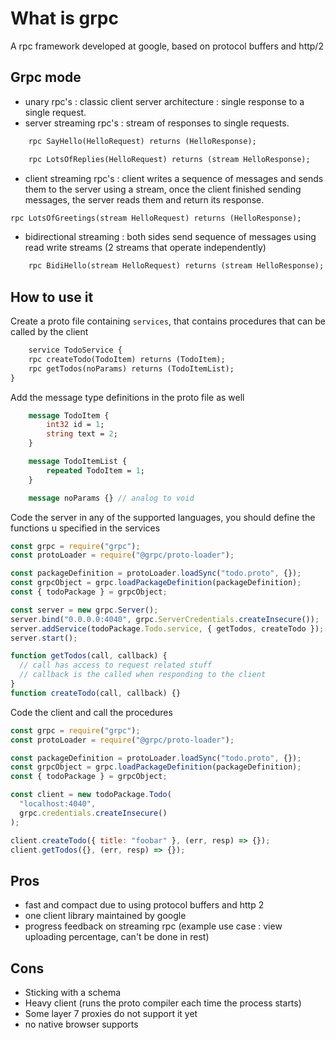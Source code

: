# What is grpc

A rpc framework developed at google, based on protocol buffers and http/2

## Grpc mode

- unary rpc's : classic client server architecture : single response to a single request.
- server streaming rpc's : stream of responses to single requests.

```proto
    rpc SayHello(HelloRequest) returns (HelloResponse);
```

```proto
    rpc LotsOfReplies(HelloRequest) returns (stream HelloResponse);
```

- client streaming rpc's : client writes a sequence of messages and sends them to the server using a stream, once the client finished sending messages, the server reads them and return its response.

```proto
rpc LotsOfGreetings(stream HelloRequest) returns (HelloResponse);
```

- bidirectional streaming : both sides send sequence of messages using read write streams (2 streams that operate independently)

```proto
    rpc BidiHello(stream HelloRequest) returns (stream HelloResponse);
```

## How to use it

Create a proto file containing `services`, that contains procedures that can be called by the client

```proto
    service TodoService {
    rpc createTodo(TodoItem) returns (TodoItem);
    rpc getTodos(noParams) returns (TodoItemList);
}
```

Add the message type definitions in the proto file as well

```proto
    message TodoItem {
        int32 id = 1;
        string text = 2;
    }

    message TodoItemList {
        repeated TodoItem = 1;
    }

    message noParams {} // analog to void

```

Code the server in any of the supported languages, you should define the functions u specified in the services

```js
const grpc = require("grpc");
const protoLoader = require("@grpc/proto-loader");

const packageDefinition = protoLoader.loadSync("todo.proto", {});
const grpcObject = grpc.loadPackageDefinition(packageDefinition);
const { todoPackage } = grpcObject;

const server = new grpc.Server();
server.bind("0.0.0.0:4040", grpc.ServerCredentials.createInsecure());
server.addService(todoPackage.Todo.service, { getTodos, createTodo });
server.start();

function getTodos(call, callback) {
  // call has access to request related stuff
  // callback is the called when responding to the client
}
function createTodo(call, callback) {}
```

Code the client and call the procedures

```js
const grpc = require("grpc");
const protoLoader = require("@grpc/proto-loader");

const packageDefinition = protoLoader.loadSync("todo.proto", {});
const grpcObject = grpc.loadPackageDefinition(packageDefinition);
const { todoPackage } = grpcObject;

const client = new todoPackage.Todo(
  "localhost:4040",
  grpc.credentials.createInsecure()
);

client.createTodo({ title: "foobar" }, (err, resp) => {});
client.getTodos({}, (err, resp) => {});
```

## Pros

- fast and compact due to using protocol buffers and http 2
- one client library maintained by google
- progress feedback on streaming rpc (example use case : view uploading percentage, can't be done in rest)

## Cons

- Sticking with a schema
- Heavy client (runs the proto compiler each time the process starts)
- Some layer 7 proxies do not support it yet
- no native browser supports

